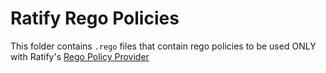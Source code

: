 # Ratify Rego Policies

This folder contains `.rego` files that contain rego policies to be used ONLY with Ratify's [Rego Policy Provider](https://ratify.dev/docs/1.0/reference/crds/policies#regopolicy)
